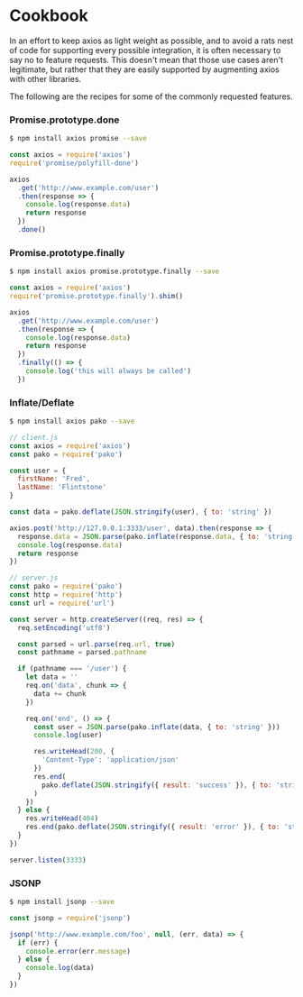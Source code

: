 # Cookbook

In an effort to keep axios as light weight as possible, and to avoid a rats nest of code for supporting every possible integration, it is often necessary to say no to feature requests. This doesn't mean that those use cases aren't legitimate, but rather that they are easily supported by augmenting axios with other libraries.

The following are the recipes for some of the commonly requested features.

### Promise.prototype.done

```bash
$ npm install axios promise --save
```

```js
const axios = require('axios')
require('promise/polyfill-done')

axios
  .get('http://www.example.com/user')
  .then(response => {
    console.log(response.data)
    return response
  })
  .done()
```

### Promise.prototype.finally

```bash
$ npm install axios promise.prototype.finally --save
```

```js
const axios = require('axios')
require('promise.prototype.finally').shim()

axios
  .get('http://www.example.com/user')
  .then(response => {
    console.log(response.data)
    return response
  })
  .finally(() => {
    console.log('this will always be called')
  })
```

### Inflate/Deflate

```bash
$ npm install axios pako --save
```

```js
// client.js
const axios = require('axios')
const pako = require('pako')

const user = {
  firstName: 'Fred',
  lastName: 'Flintstone'
}

const data = pako.deflate(JSON.stringify(user), { to: 'string' })

axios.post('http://127.0.0.1:3333/user', data).then(response => {
  response.data = JSON.parse(pako.inflate(response.data, { to: 'string' }))
  console.log(response.data)
  return response
})
```

```js
// server.js
const pako = require('pako')
const http = require('http')
const url = require('url')

const server = http.createServer((req, res) => {
  req.setEncoding('utf8')

  const parsed = url.parse(req.url, true)
  const pathname = parsed.pathname

  if (pathname === '/user') {
    let data = ''
    req.on('data', chunk => {
      data += chunk
    })

    req.on('end', () => {
      const user = JSON.parse(pako.inflate(data, { to: 'string' }))
      console.log(user)

      res.writeHead(200, {
        'Content-Type': 'application/json'
      })
      res.end(
        pako.deflate(JSON.stringify({ result: 'success' }), { to: 'string' })
      )
    })
  } else {
    res.writeHead(404)
    res.end(pako.deflate(JSON.stringify({ result: 'error' }), { to: 'string' }))
  }
})

server.listen(3333)
```

### JSONP

```bash
$ npm install jsonp --save
```

```js
const jsonp = require('jsonp')

jsonp('http://www.example.com/foo', null, (err, data) => {
  if (err) {
    console.error(err.message)
  } else {
    console.log(data)
  }
})
```
